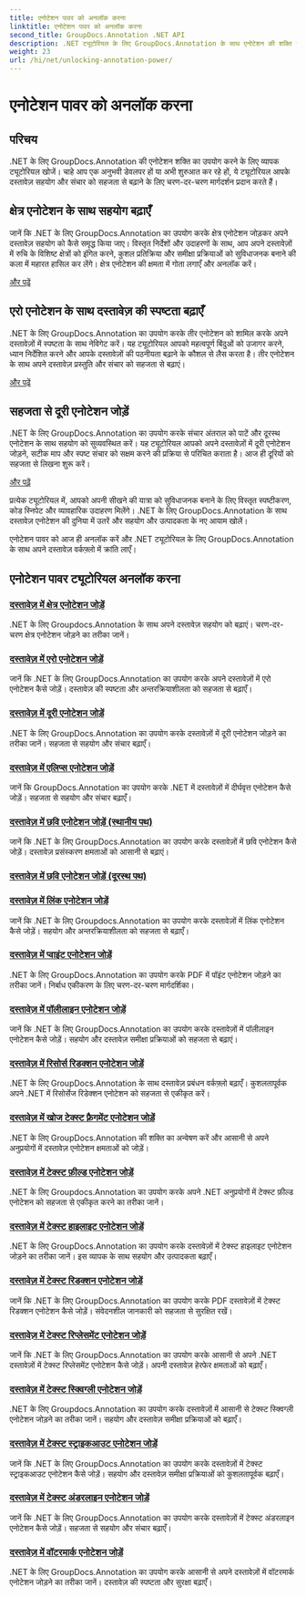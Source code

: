 ```yaml
---
title: एनोटेशन पावर को अनलॉक करना
linktitle: एनोटेशन पावर को अनलॉक करना
second_title: GroupDocs.Annotation .NET API
description: .NET ट्यूटोरियल के लिए GroupDocs.Annotation के साथ एनोटेशन की शक्ति को अनलॉक करें। चरण-दर-चरण विभिन्न एनोटेशन जोड़ना सीखें और सहजता से सहयोग बढ़ाएं।
weight: 23
url: /hi/net/unlocking-annotation-power/
---
```


# एनोटेशन पावर को अनलॉक करना

## परिचय

.NET के लिए GroupDocs.Annotation की एनोटेशन शक्ति का उपयोग करने के लिए व्यापक ट्यूटोरियल खोजें। चाहे आप एक अनुभवी डेवलपर हों या अभी शुरुआत कर रहे हों, ये ट्यूटोरियल आपके दस्तावेज़ सहयोग और संचार को सहजता से बढ़ाने के लिए चरण-दर-चरण मार्गदर्शन प्रदान करते हैं।

## क्षेत्र एनोटेशन के साथ सहयोग बढ़ाएँ

जानें कि .NET के लिए GroupDocs.Annotation का उपयोग करके क्षेत्र एनोटेशन जोड़कर अपने दस्तावेज़ सहयोग को कैसे समृद्ध किया जाए। विस्तृत निर्देशों और उदाहरणों के साथ, आप अपने दस्तावेज़ों में रुचि के विशिष्ट क्षेत्रों को इंगित करने, कुशल प्रतिक्रिया और समीक्षा प्रक्रियाओं को सुविधाजनक बनाने की कला में महारत हासिल कर लेंगे। क्षेत्र एनोटेशन की क्षमता में गोता लगाएँ और अनलॉक करें।

[और पढ़ें](./add-area-annotation/)

## एरो एनोटेशन के साथ दस्तावेज़ की स्पष्टता बढ़ाएँ

.NET के लिए GroupDocs.Annotation का उपयोग करके तीर एनोटेशन को शामिल करके अपने दस्तावेज़ों में स्पष्टता के साथ नेविगेट करें। यह ट्यूटोरियल आपको महत्वपूर्ण बिंदुओं को उजागर करने, ध्यान निर्देशित करने और आपके दस्तावेज़ों की पठनीयता बढ़ाने के कौशल से लैस करता है। तीर एनोटेशन के साथ अपने दस्तावेज़ प्रस्तुति और संचार को सहजता से बढ़ाएं।

[और पढ़ें](./add-arrow-annotation/)

## सहजता से दूरी एनोटेशन जोड़ें

.NET के लिए GroupDocs.Annotation का उपयोग करके संचार अंतराल को पाटें और दूरस्थ एनोटेशन के साथ सहयोग को सुव्यवस्थित करें। यह ट्यूटोरियल आपको अपने दस्तावेज़ों में दूरी एनोटेशन जोड़ने, सटीक माप और स्पष्ट संचार को सक्षम करने की प्रक्रिया से परिचित कराता है। आज ही दूरियों को सहजता से लिखना शुरू करें।

[और पढ़ें](./add-distance-annotation/)

प्रत्येक ट्यूटोरियल में, आपको अपनी सीखने की यात्रा को सुविधाजनक बनाने के लिए विस्तृत स्पष्टीकरण, कोड स्निपेट और व्यावहारिक उदाहरण मिलेंगे। .NET के लिए GroupDocs.Annotation के साथ दस्तावेज़ एनोटेशन की दुनिया में उतरें और सहयोग और उत्पादकता के नए आयाम खोलें।

एनोटेशन पावर को आज ही अनलॉक करें और .NET ट्यूटोरियल के लिए GroupDocs.Annotation के साथ अपने दस्तावेज़ वर्कफ़्लो में क्रांति लाएँ।

## एनोटेशन पावर ट्यूटोरियल अनलॉक करना
### [दस्तावेज़ में क्षेत्र एनोटेशन जोड़ें](./add-area-annotation/)
.NET के लिए Groupdocs.Annotation के साथ अपने दस्तावेज़ सहयोग को बढ़ाएं। चरण-दर-चरण क्षेत्र एनोटेशन जोड़ने का तरीका जानें।
### [दस्तावेज़ में एरो एनोटेशन जोड़ें](./add-arrow-annotation/)
जानें कि .NET के लिए GroupDocs.Annotation का उपयोग करके अपने दस्तावेज़ों में एरो एनोटेशन कैसे जोड़ें। दस्तावेज़ की स्पष्टता और अन्तरक्रियाशीलता को सहजता से बढ़ाएँ।
### [दस्तावेज़ में दूरी एनोटेशन जोड़ें](./add-distance-annotation/)
.NET के लिए GroupDocs.Annotation का उपयोग करके दस्तावेज़ों में दूरी एनोटेशन जोड़ने का तरीका जानें। सहजता से सहयोग और संचार बढ़ाएँ।
### [दस्तावेज़ में एलिप्स एनोटेशन जोड़ें](./add-ellipse-annotation/)
जानें कि GroupDocs.Annotation का उपयोग करके .NET में दस्तावेज़ों में दीर्घवृत्त एनोटेशन कैसे जोड़ें। सहजता से सहयोग और संचार बढ़ाएँ।
### [दस्तावेज़ में छवि एनोटेशन जोड़ें (स्थानीय पथ)](./add-image-annotation-local-path/)
जानें कि .NET के लिए GroupDocs.Annotation का उपयोग करके दस्तावेज़ों में छवि एनोटेशन कैसे जोड़ें। दस्तावेज़ प्रसंस्करण क्षमताओं को आसानी से बढ़ाएं।
### [दस्तावेज़ में छवि एनोटेशन जोड़ें (दूरस्थ पथ)](./add-image-annotation-remote-path/)
### [दस्तावेज़ में लिंक एनोटेशन जोड़ें](./add-link-annotation/)
जानें कि .NET के लिए Groupdocs.Annotation का उपयोग करके दस्तावेज़ों में लिंक एनोटेशन कैसे जोड़ें। सहयोग और अन्तरक्रियाशीलता को सहजता से बढ़ाएँ।
### [दस्तावेज़ में प्वाइंट एनोटेशन जोड़ें](./add-point-annotation/)
.NET के लिए GroupDocs.Annotation का उपयोग करके PDF में पॉइंट एनोटेशन जोड़ने का तरीका जानें। निर्बाध एकीकरण के लिए चरण-दर-चरण मार्गदर्शिका।
### [दस्तावेज़ में पॉलीलाइन एनोटेशन जोड़ें](./add-polyline-annotation/)
जानें कि .NET के लिए GroupDocs.Annotation का उपयोग करके दस्तावेज़ों में पॉलीलाइन एनोटेशन कैसे जोड़ें। सहयोग और दस्तावेज़ समीक्षा प्रक्रियाओं को सहजता से बढ़ाएं।
### [दस्तावेज़ में रिसोर्स रिडक्शन एनोटेशन जोड़ें](./add-resources-redaction-annotation/)
.NET के लिए GroupDocs.Annotation के साथ दस्तावेज़ प्रबंधन वर्कफ़्लो बढ़ाएँ। कुशलतापूर्वक अपने .NET में रिसोर्सेज रिडेक्शन एनोटेशन को सहजता से एकीकृत करें।
### [दस्तावेज़ में खोज टेक्स्ट फ़्रैगमेंट एनोटेशन जोड़ें](./add-search-text-fragment-annotation/)
.NET के लिए GroupDocs.Annotation की शक्ति का अन्वेषण करें और आसानी से अपने अनुप्रयोगों में दस्तावेज़ एनोटेशन क्षमताओं को जोड़ें।
### [दस्तावेज़ में टेक्स्ट फ़ील्ड एनोटेशन जोड़ें](./add-text-field-annotation/)
.NET के लिए Groupdocs.Annotation का उपयोग करके अपने .NET अनुप्रयोगों में टेक्स्ट फ़ील्ड एनोटेशन को सहजता से एकीकृत करने का तरीका जानें।
### [दस्तावेज़ में टेक्स्ट हाइलाइट एनोटेशन जोड़ें](./add-text-highlight-annotation/)
.NET के लिए GroupDocs.Annotation का उपयोग करके दस्तावेज़ों में टेक्स्ट हाइलाइट एनोटेशन जोड़ने का तरीका जानें। इस व्यापक के साथ सहयोग और उत्पादकता बढ़ाएँ।
### [दस्तावेज़ में टेक्स्ट रिडक्शन एनोटेशन जोड़ें](./add-text-redaction-annotation/)
जानें कि .NET के लिए GroupDocs.Annotation का उपयोग करके PDF दस्तावेज़ों में टेक्स्ट रिडक्शन एनोटेशन कैसे जोड़ें। संवेदनशील जानकारी को सहजता से सुरक्षित रखें।
### [दस्तावेज़ में टेक्स्ट रिप्लेसमेंट एनोटेशन जोड़ें](./add-text-replacement-annotation/)
जानें कि .NET के लिए GroupDocs.Annotation का उपयोग करके आसानी से अपने .NET दस्तावेज़ों में टेक्स्ट रिप्लेसमेंट एनोटेशन कैसे जोड़ें। अपनी दस्तावेज़ हेरफेर क्षमताओं को बढ़ाएँ।
### [दस्तावेज़ में टेक्स्ट स्क्विग्ली एनोटेशन जोड़ें](./add-text-squiggly-annotation/)
.NET के लिए Groupdocs.Annotation का उपयोग करके दस्तावेज़ों में आसानी से टेक्स्ट स्क्विग्ली एनोटेशन जोड़ने का तरीका जानें। सहयोग और दस्तावेज़ समीक्षा प्रक्रियाओं को बढ़ाएँ।
### [दस्तावेज़ में टेक्स्ट स्ट्राइकआउट एनोटेशन जोड़ें](./add-text-strikeout-annotation/)
जानें कि .NET के लिए GroupDocs.Annotation का उपयोग करके दस्तावेज़ों में टेक्स्ट स्ट्राइकआउट एनोटेशन कैसे जोड़ें। सहयोग और दस्तावेज़ समीक्षा प्रक्रियाओं को कुशलतापूर्वक बढ़ाएँ।
### [दस्तावेज़ में टेक्स्ट अंडरलाइन एनोटेशन जोड़ें](./add-text-underline-annotation/)
जानें कि .NET के लिए GroupDocs.Annotation का उपयोग करके दस्तावेज़ों में टेक्स्ट अंडरलाइन एनोटेशन कैसे जोड़ें। सहजता से सहयोग और संचार बढ़ाएँ।
### [दस्तावेज़ में वॉटरमार्क एनोटेशन जोड़ें](./add-watermark-annotation/)
.NET के लिए GroupDocs.Annotation का उपयोग करके आसानी से अपने दस्तावेज़ों में वॉटरमार्क एनोटेशन जोड़ने का तरीका जानें। दस्तावेज़ की स्पष्टता और सुरक्षा बढ़ाएँ।